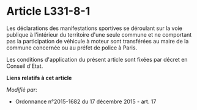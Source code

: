 # Article L331-8-1

Les déclarations des manifestations sportives se déroulant sur la voie publique à l'intérieur du territoire d'une seule
commune et ne comportant pas la participation de véhicule à moteur sont transférées au maire de la commune concernée ou au
préfet de police à Paris. 

Les conditions d'application du présent article sont fixées par décret en Conseil d'Etat.

**Liens relatifs à cet article**

_Modifié par_:

  - Ordonnance n°2015-1682 du 17 décembre 2015 - art. 17

